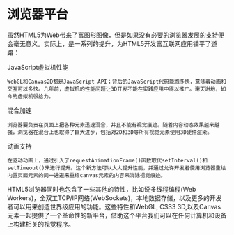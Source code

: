 # 浏览器平台

虽然HTML5为Web带来了富图形图像，但是如果没有必要的浏览器发展的支持便会毫无意义。实际上，是一系列的提升，为HTML5开发富互联网应用铺平了道路：

JavaScript虚拟机性能
    
    WebGL和Canvas2D都是JavaScript API；背后的JavaScript代码能跑多快，意味着动画和交互可以多快。几年前，虚拟机的性能问题让3D开发不能在实践应用中得以推广。谢天谢地，如今的虚拟机很给力。
	
混合加速

    浏览器要负责在页面上把各种元素迅速混合，并且不能有视觉痕迹。随着内容动态效果越来越强，浏览器在混合上也取得了巨大进步，包括对2D和3D等所有视觉元素使用3D硬件渲染。

动画支持

    在驱动动画上，通过引入了requestAnimationFrame()函数取代setInterval()和setTimeout()来进行提升。这个新方法可以大大提升性能，并通过允许开发者使用浏览器重绘内置页面元素的同一通道来重绘canvas元素的内容来消除视觉痕迹。

HTML5浏览器同时也包含了一些其他的特性，比如说多线程编程(Web Workers)，全双工TCP/IP网络(WebSockets)，本地数据存储，以及更多的开发者可以用来创造世界级应用的功能。这些特性和WebGL, CSS3 3D,以及Canvas元素一起提供了一个革命性的新平台，借助这个平台我们可以在任何计算机和设备上构建相关的视觉程序。	